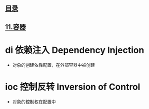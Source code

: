 ## [目录](https://github.com/jhq0113/yafr/blob/master/docs/index.md)

## [11.容器](https://github.com/jhq0113/yafr/blob/master/docs/yaf/11.容器.md)

# di  依赖注入 Dependency Injection

* 对象的创建依靠配置，在外部容器中被创建

# ioc 控制反转 Inversion of Control

* 对象的控制权在配置中









